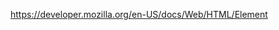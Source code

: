<html>
<head>
<title>SuperScript and Subscript</title>
</head>
<p><a href="https://developer.mozilla.org/en-US/search?q=final+code+chapter+2"> https://developer.mozilla.org/en-US/docs/Web/HTML/Element</a></p>
</html>
